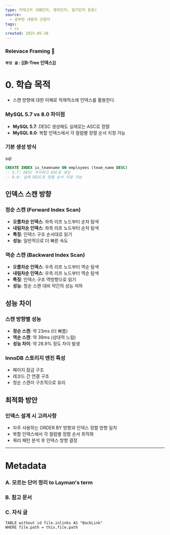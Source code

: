 ```yaml
---
type: 카테고리 (DB인지, 영어인지, 일기인지 등등)
source:
  - 공부한 내용의 근원지
tags:
  - cs
created: 2025-05-28
---
```


### Relevace Framing 🧩

**`부모 글` : [[B-Tree 인덱스]]**

# 0. 학습 목적

- 스캔 방향에 대한 이해로 적재적소에 인덱스를 활용한다.

### MySQL 5.7 vs 8.0 차이점

- **MySQL 5.7**: DESC 생성해도 실제로는 ASC로 정렬
- **MySQL 8.0**: 복합 인덱스에서 각 컬럼별 정렬 순서 지정 가능

### 기본 생성 방식

sql

```sql
CREATE INDEX ix_teamname ON employees (team_name DESC)
-- 5.7: DESC 무시하고 ASC로 생성
-- 8.0: 실제 DESC로 정렬 순서 지정 가능
```

## 인덱스 스캔 방향

### 정순 스캔 (Forward Index Scan)

- **오름차순 인덱스**: 좌측 리프 노드부터 순차 탐색
- **내림차순 인덱스**: 좌측 리프 노드부터 순차 탐색
- **특징**: 인덱스 구조 순서대로 읽기
- **성능**: 일반적으로 더 빠른 속도

### 역순 스캔 (Backward Index Scan)

- **오름차순 인덱스**: 우측 리프 노드부터 역순 탐색
- **내림차순 인덱스**: 우측 리프 노드부터 역순 탐색
- **특징**: 인덱스 구조 역방향으로 읽기
- **성능**: 정순 스캔 대비 약간의 성능 저하

## 성능 차이

### 스캔 방향별 성능

- **정순 스캔**: 약 23ms (더 빠름)
- **역순 스캔**: 약 39ms (상대적 느림)
- **성능 차이**: 약 28.9% 정도 차이 발생

### InnoDB 스토리지 엔진 특성

- 페이지 잠금 구조
- 레코드 간 연결 구조
- 정순 스캔이 구조적으로 유리

## 최적화 방안

### 인덱스 설계 시 고려사항

- 자주 사용하는 ORDER BY 방향과 인덱스 정렬 방향 일치
- 복합 인덱스에서 각 컬럼별 정렬 순서 최적화
- 쿼리 패턴 분석 후 인덱스 방향 결정

---

# Metadata

### A. 모르는 단어 정리 to Layman's term

###  B. 참고 문서

### C. 자식 글

```dataview
TABLE without id file.inlinks AS "BackLink"
WHERE file.path = this.file.path
```
